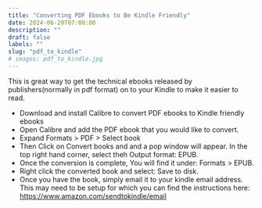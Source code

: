 ```yaml
---
title: "Converting PDF Ebooks to Be Kindle Friendly"
date: 2024-06-20T07:00:00
description: ""
draft: false
labels: ""
slug: "pdf_to_kindle"
# images: pdf_to_kindle.jpg
---
```


<!-- <p><img class="preview" src="../../images/pdf_to_kindle.jpg" alt="Image dipicting dipicting making bokks Kindle friendly"></p> -->

This is great way to get the technical ebooks released by publishers(normally in pdf format) on to your Kindle to make it easier to read.

+ Download and install Calibre to convert PDF ebooks to Kindle friendly ebooks
+ Open Calibre and add the PDF ebook that you would like to convert.
+ Expand Formats > PDF > Select book
+ Then Click on Convert books and and a pop window will appear. In the top right hand corner, select theh Output format: EPUB.
+ Once the conversion is complete, You will find it under: Formats > EPUB.
+ Right click the converted book and select: Save to disk.
+ Once you have the book, simply email it to your kindle email address.  This may need to be setup for which you can find the instructions here: https://www.amazon.com/sendtokindle/email
